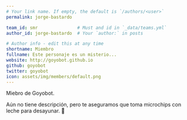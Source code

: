 ```yaml
---
# Your link name. If empty, the default is `/authors/<user>`
permalink: jorge-bastardo

team_id: smr               # Must and id in `_data/teams.yml`
author_id: jorge-bastardo  # Your `author:` in posts

# Author info - edit this at any time
shortname: Miembro
fullname: Este personaje es un misterio...
website: http://goyobot.github.io
github: goyobot
twitter: goyobot
icon: assets/img/members/default.png
---
```


Miebro de Goyobot.
  
Aún no tiene descripción, pero te aseguramos que toma microchips con leche para desayunar. 💪
